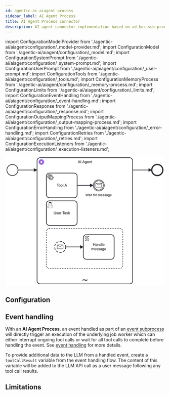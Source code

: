 ```yaml
---
id: agentic-ai-aiagent-process
sidebar_label: AI Agent Process
title: AI Agent Process connector
description: AI agent connector implementation based on ad-hoc sub-processes.
---
```


import ConfigurationModelProvider from './agentic-ai/aiagent/configuration/\_model-provider.md';
import ConfigurationModel from './agentic-ai/aiagent/configuration/\_model.md';
import ConfigurationSystemPrompt from './agentic-ai/aiagent/configuration/\_system-prompt.md';
import ConfigurationUserPrompt from './agentic-ai/aiagent/configuration/\_user-prompt.md';
import ConfigurationTools from './agentic-ai/aiagent/configuration/\_tools.md';
import ConfigurationMemoryProcess from './agentic-ai/aiagent/configuration/\_memory-process.md';
import ConfigurationLimits from './agentic-ai/aiagent/configuration/\_limits.md';
import ConfigurationEventHandling from './agentic-ai/aiagent/configuration/\_event-handling.md';
import ConfigurationResponse from './agentic-ai/aiagent/configuration/\_response.md';
import ConfigurationOutputMappingProcess from './agentic-ai/aiagent/configuration/\_output-mapping-process.md';
import ConfigurationErrorHandling from './agentic-ai/aiagent/configuration/\_error-handling.md';
import ConfigurationRetries from './agentic-ai/aiagent/configuration/\_retries.md';
import ConfigurationExecutionListeners from './agentic-ai/aiagent/configuration/\_execution-listeners.md';

![AI Agent Process](../img/ai-agent-process.png)

## Configuration

<ConfigurationModelProvider />
<ConfigurationModel />
<ConfigurationSystemPrompt />
<ConfigurationUserPrompt />
<ConfigurationMemoryProcess />
<ConfigurationLimits />
<ConfigurationEventHandling />
<ConfigurationResponse type="process" />
<ConfigurationOutputMappingProcess />
<ConfigurationErrorHandling />
<ConfigurationRetries />
<ConfigurationExecutionListeners />

## Event handling

With an **AI Agent Process**, an event handled as part of an [event subprocess](../../../components/modeler/bpmn/event-subprocesses/event-subprocesses.md) will directly trigger an execution of the underlying job worker which can either interrupt ongoing tool calls or wait for all tool calls to complete before handling the event. See [event handling](#event-handling) for more details.

To provide additional data to the LLM from a handled event, create a `toolCallResult` variable from the event handling flow. The content of this variable will be added to the LLM API call as a user message following any tool call results.

## Limitations
